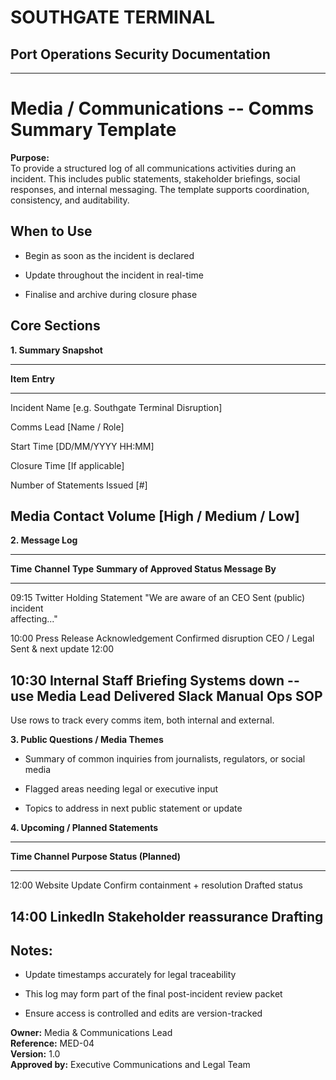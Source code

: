 # SOUTHGATE TERMINAL
## Port Operations Security Documentation
---

# Media / Communications -- Comms Summary Template

**Purpose:**\
To provide a structured log of all communications activities during an
incident. This includes public statements, stakeholder briefings, social
responses, and internal messaging. The template supports coordination,
consistency, and auditability.

## When to Use

- Begin as soon as the incident is declared

- Update throughout the incident in real-time

- Finalise and archive during closure phase

## Core Sections

**1. Summary Snapshot**

-----------------------------------------------------------------------
**Item**       **Entry**
-------------------------------- --------------------------------------
Incident Name     \[e.g. Southgate Terminal Disruption\]

Comms Lead      \[Name / Role\]

Start Time      \[DD/MM/YYYY HH:MM\]

Closure Time      \[If applicable\]

Number of Statements Issued  \[#\]

Media Contact Volume    \[High / Medium / Low\]
-----------------------------------------------------------------------

**2. Message Log**

------------------------------------------------------------------------------------------
**Time** **Channel** **Type**   **Summary of   **Approved **Status**
          Message**    By**   
---------- ------------- ----------------- --------------------- ------------ ------------
09:15  Twitter  Holding Statement \"We are aware of an CEO   Sent
  (public)      incident       
          affecting\...\"     

10:00  Press Release Acknowledgement Confirmed disruption CEO / Legal Sent
          & next update 12:00    

10:30  Internal  Staff Briefing Systems down -- use Media Lead Delivered
  Slack       Manual Ops SOP      
------------------------------------------------------------------------------------------

Use rows to track every comms item, both internal and external.

**3. Public Questions / Media Themes**

- Summary of common inquiries from journalists, regulators, or social
media

- Flagged areas needing legal or executive input

- Topics to address in next public statement or update

**4. Upcoming / Planned Statements**

------------------------------------------------------------------------------
**Time   **Channel** **Purpose**       **Status**
(Planned)**              
-------------- -------------- ----------------------------------- ------------
12:00   Website Update Confirm containment + resolution Drafted
       status        

14:00   LinkedIn  Stakeholder reassurance    Drafting
------------------------------------------------------------------------------

## Notes:

- Update timestamps accurately for legal traceability

- This log may form part of the final post-incident review packet

- Ensure access is controlled and edits are version-tracked

**Owner:** Media & Communications Lead\
**Reference:** MED-04\
**Version:** 1.0\
**Approved by:** Executive Communications and Legal Team
